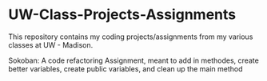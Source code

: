 # UW-Class-Projects-Assignments
This repository contains my coding projects/assignments from my various classes at UW - Madison.

Sokoban: A code refactoring Assignment, meant to add in methodes, create better variables, create public variables, and clean up the main method

